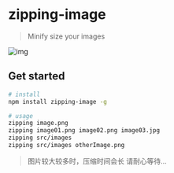 # zipping-image

> Minify size your images

![img](https://static.yximgs.com/udata/pkg/ks-ad-fe/WechatIMG84244.6775b4ae.png)

## Get started

```bash
# install
npm install zipping-image -g

# usage
zipping image.png
zipping image01.png image02.png image03.jpg
zipping src/images
zipping src/images otherImage.png
```

> 图片较大较多时，压缩时间会长 请耐心等待...
